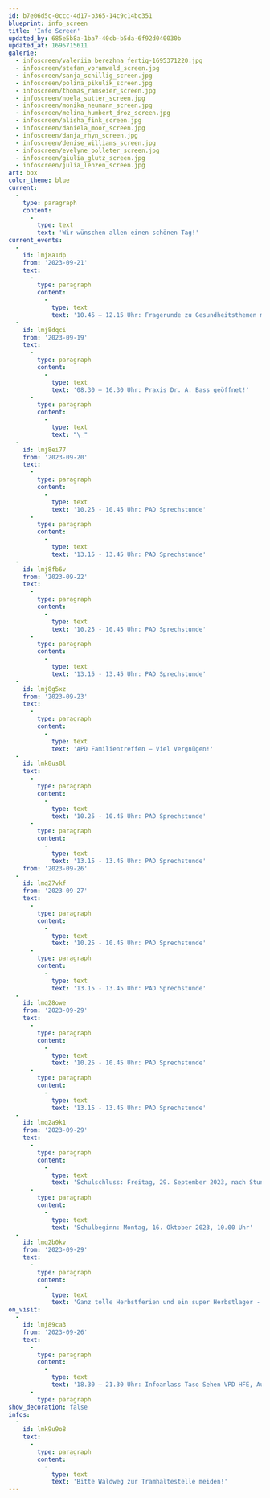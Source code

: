 ```yaml
---
id: b7e06d5c-0ccc-4d17-b365-14c9c14bc351
blueprint: info_screen
title: 'Info Screen'
updated_by: 685e5b8a-1ba7-40cb-b5da-6f92d040030b
updated_at: 1695715611
galerie:
  - infoscreen/valeriia_berezhna_fertig-1695371220.jpg
  - infoscreen/stefan_voramwald_screen.jpg
  - infoscreen/sanja_schillig_screen.jpg
  - infoscreen/polina_pikulik_screen.jpg
  - infoscreen/thomas_ramseier_screen.jpg
  - infoscreen/noela_sutter_screen.jpg
  - infoscreen/monika_neumann_screen.jpg
  - infoscreen/melina_humbert_droz_screen.jpg
  - infoscreen/alisha_fink_screen.jpg
  - infoscreen/daniela_moor_screen.jpg
  - infoscreen/danja_rhyn_screen.jpg
  - infoscreen/denise_williams_screen.jpg
  - infoscreen/evelyne_bolleter_screen.jpg
  - infoscreen/giulia_glutz_screen.jpg
  - infoscreen/julia_lenzen_screen.jpg
art: box
color_theme: blue
current:
  -
    type: paragraph
    content:
      -
        type: text
        text: 'Wir wünschen allen einen schönen Tag!'
current_events:
  -
    id: lmj8a1dp
    from: '2023-09-21'
    text:
      -
        type: paragraph
        content:
          -
            type: text
            text: '10.45 – 12.15 Uhr: Fragerunde zu Gesundheitsthemen mit Schulärztin Frau Dr. Doutaz, 9. Klasse, Aula - Viel Vergnügen!'
  -
    id: lmj8dqci
    from: '2023-09-19'
    text:
      -
        type: paragraph
        content:
          -
            type: text
            text: '08.30 – 16.30 Uhr: Praxis Dr. A. Bass geöffnet!'
      -
        type: paragraph
        content:
          -
            type: text
            text: "\_"
  -
    id: lmj8ei77
    from: '2023-09-20'
    text:
      -
        type: paragraph
        content:
          -
            type: text
            text: '10.25 - 10.45 Uhr: PAD Sprechstunde'
      -
        type: paragraph
        content:
          -
            type: text
            text: '13.15 - 13.45 Uhr: PAD Sprechstunde'
  -
    id: lmj8fb6v
    from: '2023-09-22'
    text:
      -
        type: paragraph
        content:
          -
            type: text
            text: '10.25 - 10.45 Uhr: PAD Sprechstunde'
      -
        type: paragraph
        content:
          -
            type: text
            text: '13.15 - 13.45 Uhr: PAD Sprechstunde'
  -
    id: lmj8g5xz
    from: '2023-09-23'
    text:
      -
        type: paragraph
        content:
          -
            type: text
            text: 'APD Familientreffen – Viel Vergnügen!'
  -
    id: lmk8us8l
    text:
      -
        type: paragraph
        content:
          -
            type: text
            text: '10.25 - 10.45 Uhr: PAD Sprechstunde'
      -
        type: paragraph
        content:
          -
            type: text
            text: '13.15 - 13.45 Uhr: PAD Sprechstunde'
    from: '2023-09-26'
  -
    id: lmq27vkf
    from: '2023-09-27'
    text:
      -
        type: paragraph
        content:
          -
            type: text
            text: '10.25 - 10.45 Uhr: PAD Sprechstunde'
      -
        type: paragraph
        content:
          -
            type: text
            text: '13.15 - 13.45 Uhr: PAD Sprechstunde'
  -
    id: lmq28owe
    from: '2023-09-29'
    text:
      -
        type: paragraph
        content:
          -
            type: text
            text: '10.25 - 10.45 Uhr: PAD Sprechstunde'
      -
        type: paragraph
        content:
          -
            type: text
            text: '13.15 - 13.45 Uhr: PAD Sprechstunde'
  -
    id: lmq2a9k1
    from: '2023-09-29'
    text:
      -
        type: paragraph
        content:
          -
            type: text
            text: 'Schulschluss: Freitag, 29. September 2023, nach Stundenplan'
      -
        type: paragraph
        content:
          -
            type: text
            text: 'Schulbeginn: Montag, 16. Oktober 2023, 10.00 Uhr'
  -
    id: lmq2b0kv
    from: '2023-09-29'
    text:
      -
        type: paragraph
        content:
          -
            type: text
            text: 'Ganz tolle Herbstferien und ein super Herbstlager - Bis bald!'
on_visit:
  -
    id: lmj89ca3
    from: '2023-09-26'
    text:
      -
        type: paragraph
        content:
          -
            type: text
            text: '18.30 – 21.30 Uhr: Infoanlass Taso Sehen VPD HFE, Aula – Herzlich willkommen!'
      -
        type: paragraph
show_decoration: false
infos:
  -
    id: lmk9u9o8
    text:
      -
        type: paragraph
        content:
          -
            type: text
            text: 'Bitte Waldweg zur Tramhaltestelle meiden!'
---
```

